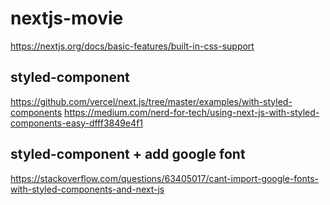 # nextjs-movie

https://nextjs.org/docs/basic-features/built-in-css-support

## styled-component
https://github.com/vercel/next.js/tree/master/examples/with-styled-components
https://medium.com/nerd-for-tech/using-next-js-with-styled-components-easy-dfff3849e4f1

## styled-component + add google font
https://stackoverflow.com/questions/63405017/cant-import-google-fonts-with-styled-components-and-next-js
